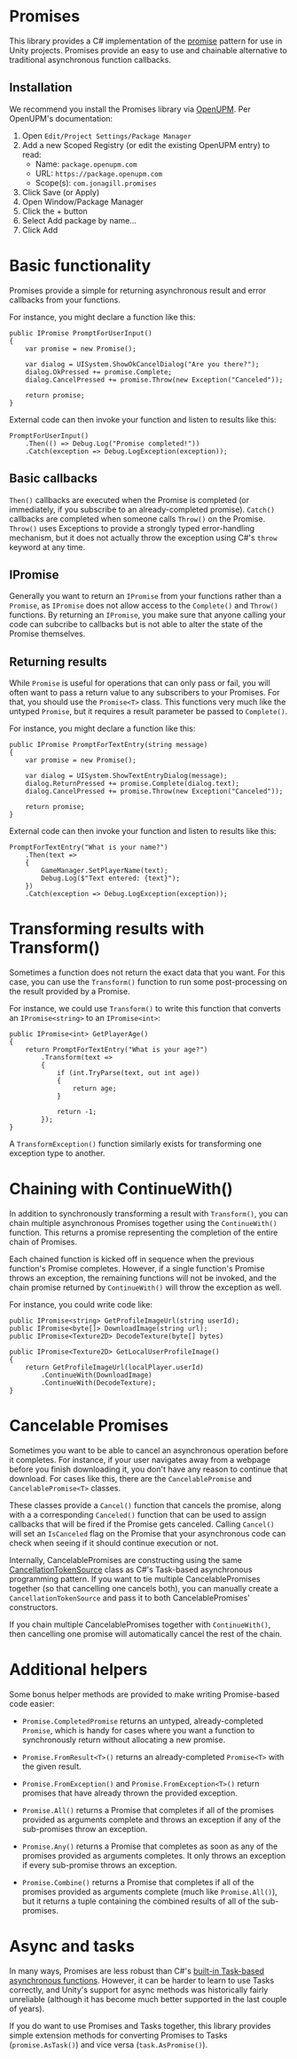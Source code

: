 # Promises
This library provides a C# implementation of the [promise](https://developer.mozilla.org/en-US/docs/Web/JavaScript/Reference/Global_Objects/Promise) pattern for use in Unity projects. Promises provide an easy to use and chainable alternative to traditional asynchronous function callbacks.


## Installation
We recommend you install the Promises library via [OpenUPM](https://openupm.com/packages/com.jonagill.promises/). Per OpenUPM's documentation:

1. Open `Edit/Project Settings/Package Manager`
2. Add a new Scoped Registry (or edit the existing OpenUPM entry) to read:
    * Name: `package.openupm.com`
    * URL: `https://package.openupm.com`
    * Scope(s): `com.jonagill.promises`
3. Click Save (or Apply)
4. Open Window/Package Manager
5. Click the + button
6. Select Add package by name...
6. Click Add

# Basic functionality
Promises provide a simple for returning asynchronous result and error callbacks from your functions.

For instance, you might declare a function like this:


```
public IPromise PromptForUserInput() 
{
    var promise = new Promise();    
    
    var dialog = UISystem.ShowOkCancelDialog("Are you there?");
    dialog.OkPressed += promise.Complete;
    dialog.CancelPressed += promise.Throw(new Exception("Canceled"));

    return promise;
}
```

External code can then invoke your function and listen to results like this:

```
PromptForUserInput()
    .Then(() => Debug.Log("Promise completed!"))
    .Catch(exception => Debug.LogException(exception));
```

## Basic callbacks
`Then()` callbacks are executed when the Promise is completed (or immediately, if you subscribe to an already-completed promise). `Catch()` callbacks are completed when someone calls `Throw()` on the Promise. `Throw()` uses Exceptions to provide a strongly typed error-handling mechanism, but it does not actually throw the exception using C#'s `throw` keyword at any time.

## IPromise
Generally you want to return an `IPromise` from your functions rather than a `Promise`, as `IPromise` does not allow access to the `Complete()` and `Throw()` functions. By returning an `IPromise`, you make sure that anyone calling your code can subcribe to callbacks but is not able to alter the state of the Promise themselves.

## Returning results
While `Promise` is useful for operations that can only pass or fail, you will often want to pass a return value to any subscribers to your Promises. For that, you should use the `Promise<T>` class. This functions very much like the untyped `Promise`, but it requires a result parameter be passed to `Complete()`.

For instance, you might declare a function like this:

```
public IPromise PromptForTextEntry(string message) 
{
    var promise = new Promise();    
    
    var dialog = UISystem.ShowTextEntryDialog(message);
    dialog.ReturnPressed += promise.Complete(dialog.text);
    dialog.CancelPressed += promise.Throw(new Exception("Canceled"));

    return promise;
}
```

External code can then invoke your function and listen to results like this:

```
PromptForTextEntry("What is your name?")
    .Then(text => 
    {
        GameManager.SetPlayerName(text);
        Debug.Log($"Text entered: {text}"); 
    })
    .Catch(exception => Debug.LogException(exception));
```

# Transforming results with Transform()
Sometimes a function does not return the exact data that you want. For this case, you can use the `Transform()` function to run some post-processing on the result provided by a Promise.

For instance, we could use `Transform()` to write this function that converts an `IPromise<string>` to an `IPromise<int>`:

```
public IPromise<int> GetPlayerAge() 
{
    return PromptForTextEntry("What is your age?")
        .Transform(text => 
        {
            if (int.TryParse(text, out int age)) 
            {
                return age;
            }

            return -1;
        });
}

```

A `TransformException()` function similarly exists for transforming one exception type to another.

# Chaining with ContinueWith()
In addition to synchronously transforming a result with `Transform()`, you can chain multiple asynchronous Promises together using the `ContinueWith()` function. This returns a promise representing the completion of the entire chain of Promises.

Each chained function is kicked off in sequence when the previous function's Promise completes. However, if a single function's Promise throws an exception, the remaining functions will not be invoked, and the chain promise returned by `ContinueWith()` will throw the exception as well.

For instance, you could write code like:

```
public IPromise<string> GetProfileImageUrl(string userId);
public IPromise<byte[]> DownloadImage(string url);
public IPromise<Texture2D> DecodeTexture(byte[] bytes)

public IPromise<Texture2D> GetLocalUserProfileImage() 
{
    return GetProfileImageUrl(localPlayer.userId)
        .ContinueWith(DownloadImage)
        .ContinueWith(DecodeTexture);
}
```

# Cancelable Promises
Sometimes you want to be able to cancel an asynchronous operation before it completes. For instance, if your user navigates away from a webpage before you finish downloading it, you don't have any reason to continue that download. For cases like this, there are the `CancelablePromise` and `CancelablePromise<T>` classes.

These classes provide a `Cancel()` function that cancels the promise, along with a  a corresponding `Canceled()` function that can be used to assign callbacks that will be fired if the Promise gets canceled. Calling `Cancel()` will set an `IsCanceled` flag on the Promise that your asynchronous code can check when seeing if it should continue execution or not.

Internally, CancelablePromises are constructing using the same [CancellationTokenSource](https://learn.microsoft.com/en-us/dotnet/api/system.threading.cancellationtokensource?view=net-7.0) class as C#'s Task-based asynchronous programming pattern. If you want to tie multiple CancelablePromises together (so that cancelling one cancels both), you can manually create a `CancellationTokenSource` and pass it to both CancelablePromises' constructors.

If you chain multiple CancelablePromises together with `ContinueWith()`, then cancelling one promise will automatically cancel the rest of the chain.

# Additional helpers
Some bonus helper methods are provided to make writing Promise-based code easier:

* `Promise.CompletedPromise` returns an untyped, already-completed `Promise`, which is handy for cases where you want a function to synchronously return without allocating a new promise.

* `Promise.FromResult<T>()` returns an already-completed `Promise<T>` with the given result.

* `Promise.FromException()` and `Promise.FromException<T>()` return promises that have already thrown the provided exception.

* `Promise.All()` returns a Promise that completes if all of the promises provided as arguments complete and throws an exception if any of the sub-promises throw an exception.

* `Promise.Any()` returns a Promise that completes as soon as any of the promises provided as arguments completes. It only throws an exception if every sub-promise throws an exception.

* `Promise.Combine()` returns a Promise that completes if all of the promises provided as arguments complete (much like `Promise.All()`), but it returns a tuple containing the combined results of all of the sub-promises.

# Async and tasks
In many ways, Promises are less robust than C#'s [built-in Task-based asynchronous functions](https://learn.microsoft.com/en-us/dotnet/csharp/programming-guide/concepts/async/). However, it can be harder to learn to use Tasks correctly, and Unity's support for async methods was historically fairly unreliable (although it has become much better supported in the last couple of years).

If you do want to use Promises and Tasks together, this library provides simple extension methods for converting Promises to Tasks (`promise.AsTask()`) and vice versa (`task.AsPromise()`).

